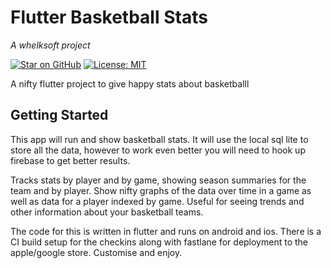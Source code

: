 # Flutter Basketball Stats

_A whelksoft project_

[![Star on GitHub](https://img.shields.io/github/stars/pinkfish/flutter_basketball.svg?style=flat&logo=github&colorB=deeppink&label=Stars)](https://github.com/klisiewicz/flutter-bloc-patterns) [![License: MIT](https://img.shields.io/badge/License-MIT-purple.svg)](https://opensource.org/licenses/MIT)

A nifty flutter project to give happy stats about basketballl

## Getting Started

This app will run and show basketball stats.  It will use the local
sql lite to store all the data, however to work even better you
will need to hook up firebase to get better results.

Tracks stats by player and by game, showing season summaries for the
team and by player.  Show nifty graphs of the data over time in a game
as well as data for a player indexed by game.  Useful for seeing
trends and other information about your basketball teams.

The code for this is written in flutter and runs on android and ios.
There is a CI build setup for the checkins along with fastlane for
deployment to the apple/google store.  Customise and enjoy.
